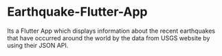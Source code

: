 # Earthquake-Flutter-App

Its a Flutter App which displays information about the recent earthquakes that have occurred around the world by the data from USGS website by using their JSON API.
